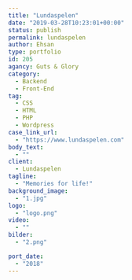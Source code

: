 ```yaml
---
title: "Lundaspelen"
date: "2019-03-28T10:23:01+00:00"
status: publish
permalink: lundaspelen
author: Ehsan
type: portfolio
id: 205
agancy: Guts & Glory
category:
  - Backend
  - Front-End
tag:
  - CSS
  - HTML
  - PHP
  - Wordpress
case_link_url:
  - "https://www.lundaspelen.com"
body_text:
  - ""
client:
  - Lundaspelen
tagline:
  - "Memories for life!"
background_image:
  - "1.jpg"
logo:
  - "logo.png"
video:
  - ""
bilder:
  - "2.png"

port_date:
  - "2018"
---
```


